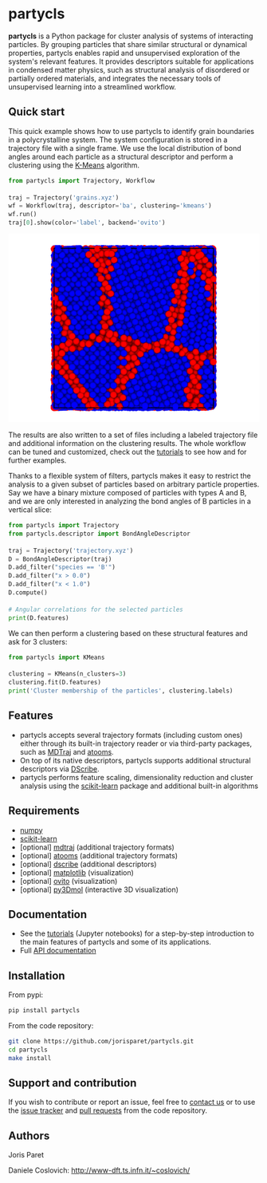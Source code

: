 partycls
========

**partycls** is a Python package for cluster analysis of systems of interacting particles. By grouping particles that share similar structural or dynamical properties, partycls enables rapid and unsupervised exploration of the system's relevant features. It provides descriptors suitable for applications in condensed matter physics, such as structural analysis of disordered or partially ordered materials, and integrates the necessary tools of unsupervised learning into a streamlined workflow.

Quick start
-----------

This quick example shows how to use partycls to identify grain boundaries in a polycrystalline system. The system configuration is stored in a trajectory file with a single frame. We use the local distribution of bond angles around each particle as a structural descriptor and perform a clustering using the [K-Means](https://en.wikipedia.org/wiki/K-means_clustering) algorithm.

```python
from partycls import Trajectory, Workflow

traj = Trajectory('grains.xyz')
wf = Workflow(traj, descriptor='ba', clustering='kmeans')
wf.run()
traj[0].show(color='label', backend='ovito')
```

![](https://raw.githubusercontent.com/jorisparet/partycls/master/data/snapshots/grains_labels.png)

The results are also written to a set of files including a labeled trajectory file and additional information on the clustering results. The whole workflow can be tuned and customized, check out the [tutorials](https://github.com/jorisparet/partycls/tree/master/tutorial) to see how and for further examples.

Thanks to a flexible system of filters, partycls makes it easy to restrict the analysis to a given subset of particles based on arbitrary particle properties. Say we have a binary mixture composed of particles with types A and B, and we are only interested in analyzing the bond angles of B particles in a vertical slice:

```python
from partycls import Trajectory
from partycls.descriptor import BondAngleDescriptor

traj = Trajectory('trajectory.xyz')
D = BondAngleDescriptor(traj)
D.add_filter("species == 'B'")
D.add_filter("x > 0.0")
D.add_filter("x < 1.0")
D.compute()

# Angular correlations for the selected particles
print(D.features)
```

We can then perform a clustering based on these structural features and ask for 3 clusters:

```python
from partycls import KMeans

clustering = KMeans(n_clusters=3)
clustering.fit(D.features)
print('Cluster membership of the particles', clustering.labels)
```

Features
--------

- partycls accepts several trajectory formats (including custom ones) either through its built-in trajectory reader or via third-party packages, such as [MDTraj](www.mdtraj.org) and [atooms](https://framagit.org/atooms/atooms).
- On top of its native descriptors, partycls supports additional structural descriptors via [DScribe](https://singroup.github.io/dscribe).
- partycls performs feature scaling, dimensionality reduction and cluster analysis using the [scikit-learn](https://scikit-learn.org) package and additional built-in algorithms

Requirements
------------

* [numpy](https://pypi.org/project/numpy/)
* [scikit-learn](https://scikit-learn.org)
* [optional] [mdtraj](https://www.mdtraj.org) (additional trajectory formats)
* [optional] [atooms](https://framagit.org/atooms/atooms) (additional trajectory formats)
* [optional] [dscribe](https://singroup.github.io/dscribe) (additional descriptors)
* [optional] [matplotlib](https://matplotlib.org/) (visualization)
* [optional] [ovito](https://ovito.org/) (visualization)
* [optional] [py3Dmol](https://github.com/avirshup/py3dmol) (interactive 3D visualization)

Documentation
-------------

- See the [tutorials](https://github.com/jorisparet/partycls/tree/master/tutorial) (Jupyter notebooks) for a step-by-step introduction to the main features of partycls and some of its applications.
- Full [API documentation](https://github.com/jorisparet/partycls/)

Installation
------------

From pypi:

```bash
pip install partycls
```

From the code repository:

```bash
git clone https://github.com/jorisparet/partycls.git
cd partycls
make install
```

Support and contribution
------------------------

If you wish to contribute or report an issue, feel free to [contact us](mailto:joris.paret@umontpellier.fr) or to use the [issue tracker](https://github.com/jorisparet/partycls/issues) and [pull requests](https://github.com/jorisparet/partycls/pulls) from the code repository.

Authors
-------

Joris Paret

Daniele Coslovich: http://www-dft.ts.infn.it/~coslovich/
